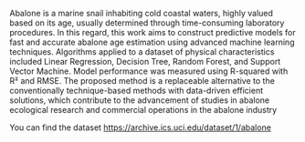 Abalone is a marine snail inhabiting cold coastal waters, highly valued based on its age,
usually determined through time-consuming laboratory procedures. In this regard, this
work aims to construct predictive models for fast and accurate abalone age estimation
using advanced machine learning techniques. Algorithms applied to a dataset of physical
characteristics included Linear Regression, Decision Tree, Random Forest, and Support
Vector Machine. Model performance was measured using R-squared with R² and RMSE.
The proposed method is a replaceable alternative to the conventionally technique-based
methods with data-driven efficient solutions, which contribute to the advancement of
studies in abalone ecological research and commercial operations in the abalone industry

You can find the dataset https://archive.ics.uci.edu/dataset/1/abalone
